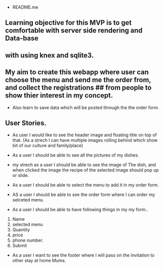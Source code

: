 * README.me 


## Learning objective for this MVP is to get comfortable with server side rendering and Data-base
 ## with using knex and sqlite3.


## My aim to create this webapp where user can choose the menu and send me the order from, and collect the registrations  ## from people to show thier interest in my concept.
* Also learn to save data which will be  posted through the the order form.


## User Stories.
* As user I would like to see the header image and floating title on top of that. (As a strech I can have multiple images rolling behind which show bit of our culture and family/place)

* As a user I should be able to see all the pictures of my dishes.


* my strech as a user I should be able to see the image of The dish, and when clicked the image the recipe of 
 the selected image should pop up or slide.

* As a user I should be able to select the menu to add it in my order form.

* AS a user I should be able to see the order form where I can order my selceted menu.

* As a user I should be able to have following things in my my form..
1. Name
2. selected menu
3. Quantity
4. price
5. phone number.
6. Submit

* As a user I want to see the footer where I will pass on the invitation to other stay at home Mums.


